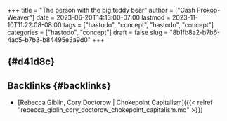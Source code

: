 +++
title = "The person with the big teddy bear"
author = ["Cash Prokop-Weaver"]
date = 2023-06-20T14:13:00-07:00
lastmod = 2023-11-10T11:22:08-08:00
tags = ["hastodo", "concept", "hastodo", "concept"]
categories = ["hastodo", "concept"]
draft = false
slug = "8b1fb8a2-b7b6-4ac5-b7b3-b84495e3a9d0"
+++

##  {#d41d8c}


## Backlinks {#backlinks}

-   [Rebecca Giblin, Cory Doctorow | Chokepoint Capitalism]({{< relref "rebecca_giblin_cory_doctorow_chokepoint_capitalism.md" >}})
